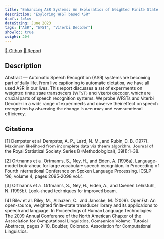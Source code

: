 ```yaml
---
title: "Enhancing ASR Systems: An Exploration of Weighted Finite State Transducers and Viterbi Decoding"
description: "Exploring WFST based ASR"
draft: false
dateString: June 2023
tags: ["ASR", "WFST", "Viterbi Decoder"]
showToc: true
weight: 204
---
```


[🔗 Github]()
[🔗 Report](/asr_report.pdf)


## Description

Abstract — Automatic Speech Recognition (ASR) systems are becoming part of daily life. From live captioning to automatic dictation, we have all used ASR in our lives. This report discusses a set of experiments on weighted finite state transducers (WFST) and Viterbi decoder, which are crucial parts of speech recognition systems. We probe WFSTs and Viterbi Decoder in a wide range of experiments and observe their effect on speech recognition by observing the change in accuracy and computational efficiency.

<!-- ## Implementation -->


## Citations

[1] Dempster et al. Dempster, A. P., Laird, N. M., and Rubin, D. B. (1977). Maximum likelihood from incomplete data via theem algorithm. Journal of the Royal Statistical Society. Series B (Methodological), 39(1):1–38. 

[2] Ortmanns et al. Ortmanns, S., Ney, H., and Eiden, A. (1996a). Language-model look-ahead for large vocabulary speech recognition. In Proceeding of Fourth International Conference on Spoken Language Processing. ICSLP ’96, volume 4, pages 2095–2098 vol.4.

[3] Ortmanns et al. Ortmanns, S., Ney, H., Eiden, A., and Coenen Lehrstuhl, N. (1996b). Look-ahead techniques for improved beam.

[4] Riley et al. Riley, M., Allauzen, C., and Jansche, M. (2009). OpenFst: An open-source, weighted finite-state transducer library and its applications to speech and language. In Proceedings of Human Language Technologies: The 2009 Annual Conference of the North American Chapter of the Association for Computational Linguistics, Companion Volume: Tutorial Abstracts, pages 9–10, Boulder, Colorado. Association for Computational Linguistics.

